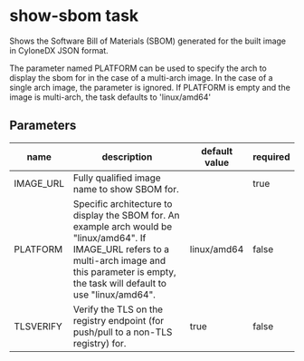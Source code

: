 # show-sbom task

Shows the Software Bill of Materials (SBOM) generated for the built image in CyloneDX JSON format.

The parameter named PLATFORM can be used to specify the arch to display the sbom for in the case of a multi-arch image. 
In the case of a single arch image, the parameter is ignored. 
If PLATFORM is empty and the image is multi-arch, the task defaults to 'linux/amd64'

## Parameters
| name      | description                                                                                                                                                                                               | default value | required  |
|-----------|-----------------------------------------------------------------------------------------------------------------------------------------------------------------------------------------------------------|---------------|-----------|
| IMAGE_URL | Fully qualified image name to show SBOM for.                                                                                                                                                              |               | true      |
| PLATFORM  | Specific architecture to display the SBOM for. An example arch would be "linux/amd64". If IMAGE_URL refers to a multi-arch image and this parameter is empty, the task will default to use "linux/amd64". | linux/amd64   | false     |
| TLSVERIFY | Verify the TLS on the registry endpoint (for push/pull to a non-TLS registry) for.                                                                                                                                                              |       true        | false      |
